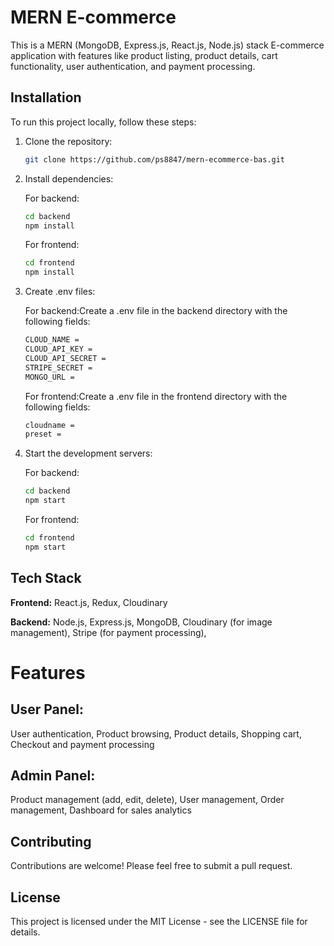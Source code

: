 # MERN E-commerce

This is a MERN (MongoDB, Express.js, React.js, Node.js) stack E-commerce application with features like product listing, product details, cart functionality, user authentication, and payment processing.

## Installation

To run this project locally, follow these steps:

1. Clone the repository:

   ```bash
   git clone https://github.com/ps8847/mern-ecommerce-bas.git
    ```
2. Install dependencies:
    
    For backend:
    
    ```bash
    cd backend
    npm install
    ```

    For frontend:
    ```bash
    cd frontend
    npm install
    ```

3. Create .env files:
    
    For backend:Create a .env file in the backend directory with the following fields:

    ```bash
    CLOUD_NAME =
    CLOUD_API_KEY =
    CLOUD_API_SECRET =
    STRIPE_SECRET =
    MONGO_URL =
    ```

    For frontend:Create a .env file in the frontend directory with the following fields:

    ```bash
    cloudname =
    preset =
    ```

4. Start the development servers:

    For backend:
    ```bash
    cd backend
    npm start
    ```

    For frontend:
    ```bash
    cd frontend
    npm start
    ```

## Tech Stack

**Frontend:**
React.js,
Redux,
Cloudinary

**Backend:**
Node.js,
Express.js,
MongoDB,
Cloudinary (for image management),
Stripe (for payment processing),

# Features

## User Panel:
User authentication,
Product browsing,
Product details,
Shopping cart,
Checkout and payment processing

## Admin Panel:
Product management (add, edit, delete),
User management,
Order management,
Dashboard for sales analytics


## Contributing
Contributions are welcome! Please feel free to submit a pull request.

## License
This project is licensed under the MIT License - see the LICENSE file for details.